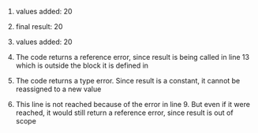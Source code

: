 1. values added: 20
  
2. final result: 20
 
3. values added: 20

4. The code returns a reference error, since result is being called in line 13 which is outside the block it is defined in

5. The code returns a type error. Since result is a constant, it cannot be reassigned to a new value

6. This line is not reached because of the error in line 9. But even if it were reached, it would still return a reference error, since result is out of scope
